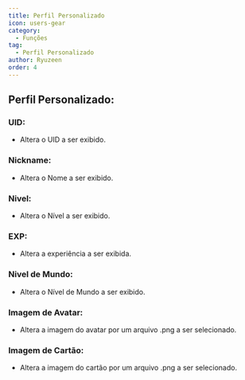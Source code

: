 ```yaml
---
title: Perfil Personalizado
icon: users-gear
category:
  - Funções
tag:
  - Perfil Personalizado
author: Ryuzeen
order: 4
---
```


## Perfil Personalizado:

### UID:
- Altera o UID a ser exibido.
### Nickname:
- Altera o Nome a ser exibido.
### Nivel:
- Altera o Nível a ser exibido.
### EXP:
- Altera a experiência a ser exibida.
### Nivel de Mundo:
- Altera o Nível de Mundo a ser exibido.
### Imagem de Avatar:
- Altera a imagem do avatar por um arquivo .png a ser selecionado.
### Imagem de Cartão:
- Altera a imagem do cartão por um arquivo .png a ser selecionado.
